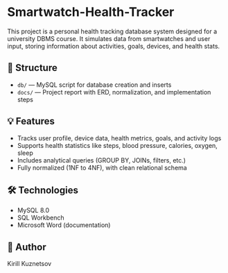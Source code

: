 # Smartwatch-Health-Tracker

This project is a personal health tracking database system designed for a university DBMS course. It simulates data from smartwatches and user input, storing information about activities, goals, devices, and health stats.

## 📁 Structure

- `db/` — MySQL script for database creation and inserts
- `docs/` — Project report with ERD, normalization, and implementation steps

## 💡 Features

- Tracks user profile, device data, health metrics, goals, and activity logs
- Supports health statistics like steps, blood pressure, calories, oxygen, sleep
- Includes analytical queries (GROUP BY, JOINs, filters, etc.)
- Fully normalized (1NF to 4NF), with clean relational schema

## 🛠 Technologies

- MySQL 8.0
- SQL Workbench
- Microsoft Word (documentation)

## 👤 Author

Kirill Kuznetsov
